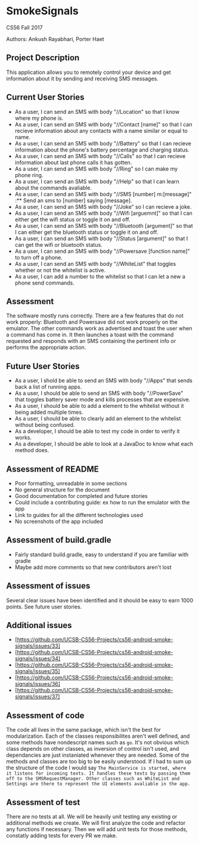 # SmokeSignals
CS56 Fall 2017

Authors: Ankush Rayabhari, Porter Haet

## Project Description
This application allows you to remotely control your device and get information about it by sending and receiving SMS messages. 

## Current User Stories
- As a user, I can send an SMS with body "//Location" so that I know where my phone is.
- As a user, I can send an SMS with body "//Contact [name]" so that I can recieve information about any contacts with a name similar or equal to name. 
- As a user, I can send an SMS with body "//Battery" so that I can recieve information about the phone's battery percentage and charging status.
- As a user, I can send an SMS with body "//Calls" so that I can recieve information about last phone calls it has gotten.
- As a user, I can send an SMS with body "//Ring" so I can make my phone ring.
- As a user, I can send an SMS with body "//Help" so that I can learn about the commands avaliable.
- As a user, I can send an SMS with body "//SMS [number] m:[message]" :** Send an sms to [number] saying [message].
- As a user, I can send an SMS with body "//Joke" so I can recieve a joke. 
- As a user, I can send an SMS with body "//Wifi [arguemnt]" so that I can either get the wifi status or toggle it on and off.
- As a user, I can send an SMS with body "//Bluetooth [argument]" so that I can either get the bluetooth status or toggle it on and off.
- As a user, I can send an SMS with body "//Status [argument]" so that I can get the wifi or bluetooth status.
- As a user, I can send an SMS with body "//Powersave [function name]" to turn off a phone. 
- As a user, I can send an SMS with body "//WhiteList" that toggles whether or not the whitelist is active.
- As a user, I can add a number to the whitelist so that I can let a new a phone send commands.

## Assessment
The software mostly runs correctly. There are a few features that do not work properly: Bluetooth and Powersave did not work properly on the emulator. The other commands work as advertised and toast the user when a command has come in. It then launches a toast with the command requested and responds with an SMS containing the pertinent info or performs the appropriate action.

## Future User Stories
- As a user, I shold be able to send an SMS with body "//Apps" that sends back a list of running apps.
- As a user, I should be able to send an SMS with body "//PowerSave" that toggles battery saver mode and kills processes that are expensive.
- As a user, I should be able to add a element to the whitelist without it being added multiple times.
- As a user, I should be able to clearly add an element to the whitelist without being confused.
- As a developer, I should be able to test my code in order to verify it works.
- As a developer, I should be able to look at a JavaDoc to know what each method does.

## Assessment of README
- Poor formatting, unreadable in some sections
- No general structure for the document
- Good documentation for completed and future stories
- Could include a contributing guide: ex how to run the emulator with the app
- Link to guides for all the different technologies used
- No screenshots of the app included

## Assessment of build.gradle
- Fairly standard build.gradle, easy to understand if you are familiar with gradle
- Maybe add more comments so that new contributors aren't lost

## Assessment of issues
Several clear issues have been identified and it should be easy to earn 1000 points. See future user stories.

## Additional issues
- [https://github.com/UCSB-CS56-Projects/cs56-android-smoke-signals/issues/33]
- [https://github.com/UCSB-CS56-Projects/cs56-android-smoke-signals/issues/34]
- [https://github.com/UCSB-CS56-Projects/cs56-android-smoke-signals/issues/35]
- [https://github.com/UCSB-CS56-Projects/cs56-android-smoke-signals/issues/36]
- [https://github.com/UCSB-CS56-Projects/cs56-android-smoke-signals/issues/37]

## Assessment of code
The code all lives in the same package, which isn't the best for modularization. Each of the classes responsibilites aren't well defined, and some methods have nondescript names such as `go`. It's not obvious which class depends on other classes, as inversion of control isn't used, and dependancies are just instaniated whenever they are needed. Some of the methods and classes are too big to be easily understood. If I had to sum up the structure of the code I would say `The MainService is started, where it listens for incoming texts. It handles these texts by passing them off to the SMSRequestManager. Other classes such as WhiteList and Settings are there to represent the UI elements avaliable in the app.` 

## Assessment of test
There are no tests at all. We will be heavily unit testing any existing or additional methods we create. We will first analyze the code and refactor any functions if necessary. Then we will add unit tests for those methods, constatly adding tests for every PR we make.
